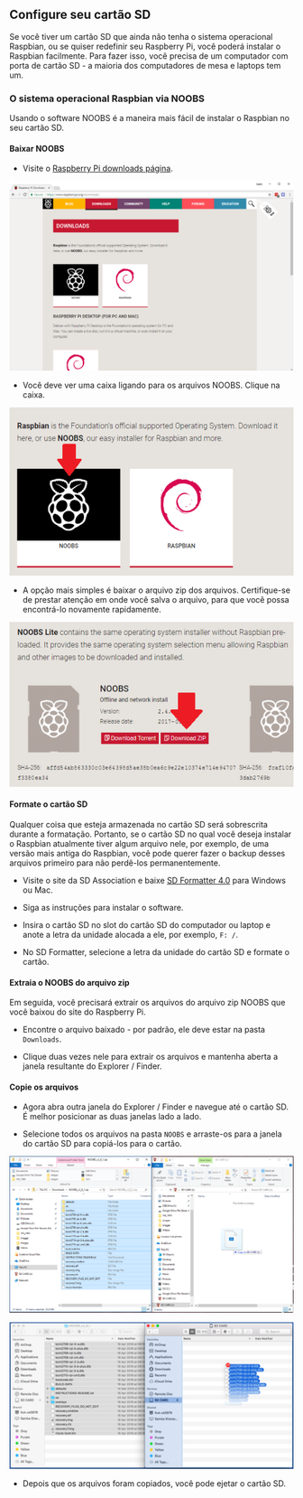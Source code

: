 ## Configure seu cartão SD

Se você tiver um cartão SD que ainda não tenha o sistema operacional Raspbian, ou se quiser redefinir seu Raspberry Pi, você poderá instalar o Raspbian facilmente. Para fazer isso, você precisa de um computador com porta de cartão SD - a maioria dos computadores de mesa e laptops tem um.

### O sistema operacional Raspbian via NOOBS

Usando o software NOOBS é a maneira mais fácil de instalar o Raspbian no seu cartão SD.

#### Baixar NOOBS

+ Visite o [Raspberry Pi downloads página](https://www.raspberrypi.org/downloads).

![Página de downloads](images/downloads-page.png)

+ Você deve ver uma caixa ligando para os arquivos NOOBS. Clique na caixa.

![Clique no NOOBS](images/click-noobs.png)

+ A opção mais simples é baixar o arquivo zip dos arquivos. Certifique-se de prestar atenção em onde você salva o arquivo, para que você possa encontrá-lo novamente rapidamente.

![Baixar zip](images/download-zip.png)

#### Formate o cartão SD

Qualquer coisa que esteja armazenada no cartão SD será sobrescrita durante a formatação. Portanto, se o cartão SD no qual você deseja instalar o Raspbian atualmente tiver algum arquivo nele, por exemplo, de uma versão mais antiga do Raspbian, você pode querer fazer o backup desses arquivos primeiro para não perdê-los permanentemente.

+ Visite o site da SD Association e baixe [SD Formatter 4.0](https://www.sdcard.org/downloads/formatter_4/index.html) para Windows ou Mac.

+ Siga as instruções para instalar o software.

+ Insira o cartão SD no slot do cartão SD do computador ou laptop e anote a letra da unidade alocada a ele, por exemplo, `F: /`.

+ No SD Formatter, selecione a letra da unidade do cartão SD e formate o cartão.

#### Extraia o NOOBS do arquivo zip

Em seguida, você precisará extrair os arquivos do arquivo zip NOOBS que você baixou do site do Raspberry Pi.

+ Encontre o arquivo baixado - por padrão, ele deve estar na pasta `Downloads`.

+ Clique duas vezes nele para extrair os arquivos e mantenha aberta a janela resultante do Explorer / Finder.

#### Copie os arquivos

+ Agora abra outra janela do Explorer / Finder e navegue até o cartão SD. É melhor posicionar as duas janelas lado a lado.

+ Selecione todos os arquivos na pasta `NOOBS` e arraste-os para a janela do cartão SD para copiá-los para o cartão.

![cópia do windows](images/copy3.png)

![cópia macos](images/macos_copy.png)

+ Depois que os arquivos foram copiados, você pode ejetar o cartão SD.